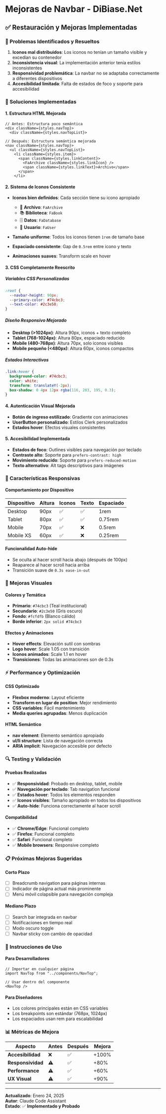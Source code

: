 # Mejoras de Navbar - DiBiase.Net

## ✅ **Restauración y Mejoras Implementadas**

### **🎨 Problemas Identificados y Resueltos**

1. **Iconos mal distribuidos**: Los iconos no tenían un tamaño visible y excedían su contenedor
2. **Inconsistencia visual**: La implementación anterior tenía estilos inconsistentes
3. **Responsividad problemática**: La navbar no se adaptaba correctamente a diferentes dispositivos
4. **Accesibilidad limitada**: Falta de estados de foco y soporte para accesibilidad

### **🔧 Soluciones Implementadas**

#### **1. Estructura HTML Mejorada**
```tsx
// Antes: Estructura poco semántica
<div className={styles.navTop}>
  <div className={styles.navTopList}>

// Después: Estructura semántica mejorada
<nav className={styles.navTop}>
  <ul className={styles.navTopList}>
    <li className={styles.item}>
      <span className={styles.linkContent}>
        <FaArchive className={styles.linkIcon} />
        <span className={styles.linkText}>Archivo</span>
      </span>
    </li>
```

#### **2. Sistema de Iconos Consistente**
- **Iconos bien definidos**: Cada sección tiene su icono apropiado
  - 📁 **Archivo**: `FaArchive`
  - 📚 **Biblioteca**: `FaBook` 
  - 🗄️ **Datos**: `FaDatabase`
  - 👤 **Usuario**: `FaUser`

- **Tamaño uniforme**: Todos los iconos tienen `1rem` de tamaño base
- **Espaciado consistente**: Gap de `0.5rem` entre icono y texto
- **Animaciones suaves**: Transform scale en hover

#### **3. CSS Completamente Reescrito**

##### **Variables CSS Personalizadas**
```css
:root {
  --navbar-height: 90px;
  --primary-color: #74cbc3;
  --text-color: #2c3e50;
}
```

##### **Diseño Responsivo Mejorado**
- **Desktop (>1024px)**: Altura 90px, iconos + texto completo
- **Tablet (768-1024px)**: Altura 80px, espaciado reducido
- **Mobile (480-768px)**: Altura 70px, solo iconos visibles
- **Mobile pequeño (<480px)**: Altura 60px, iconos compactos

##### **Estados Interactivos**
```css
.link:hover {
  background-color: #74cbc3;
  color: white;
  transform: translateY(-2px);
  box-shadow: 0 4px 12px rgba(116, 203, 195, 0.3);
}
```

#### **4. Autenticación Visual Mejorada**
- **Botón de ingreso estilizado**: Gradiente con animaciones
- **UserButton personalizado**: Estilos Clerk personalizados
- **Estados hover**: Efectos visuales consistentes

#### **5. Accesibilidad Implementada**
- **Estados de foco**: Outlines visibles para navegación por teclado
- **Contraste alto**: Soporte para `prefers-contrast: high`
- **Movimiento reducido**: Soporte para `prefers-reduced-motion`
- **Texto alternativo**: Alt tags descriptivos para imágenes

### **📱 Características Responsivas**

#### **Comportamiento por Dispositivo**
| Dispositivo | Altura | Iconos | Texto | Espaciado |
|-------------|--------|--------|-------|-----------|
| Desktop | 90px | ✅ | ✅ | 1rem |
| Tablet | 80px | ✅ | ✅ | 0.75rem |
| Mobile | 70px | ✅ | ❌ | 0.5rem |
| Mobile XS | 60px | ✅ | ❌ | 0.25rem |

#### **Funcionalidad Auto-hide**
- Se oculta al hacer scroll hacia abajo (después de 100px)
- Reaparece al hacer scroll hacia arriba
- Transición suave de `0.3s ease-in-out`

### **🎨 Mejoras Visuales**

#### **Colores y Temática**
- **Primario**: `#74cbc3` (Teal institucional)
- **Secundario**: `#2c3e50` (Gris oscuro)
- **Fondo**: `#fcfdfb` (Blanco cálido)
- **Borde inferior**: `2px solid #74cbc3`

#### **Efectos y Animaciones**
- **Hover effects**: Elevación sutil con sombras
- **Logo hover**: Scale 1.05 con transición
- **Iconos animados**: Scale 1.1 en hover
- **Transiciones**: Todas las animaciones son de 0.3s

### **⚡ Performance y Optimización**

#### **CSS Optimizado**
- **Flexbox moderno**: Layout eficiente
- **Transform en lugar de position**: Mejor rendimiento
- **CSS variables**: Fácil mantenimiento
- **Media queries agrupadas**: Menos duplicación

#### **HTML Semántico**
- **nav element**: Elemento semántico apropiado
- **ul/li structure**: Lista de navegación correcta
- **ARIA implicit**: Navegación accesible por defecto

### **🔍 Testing y Validación**

#### **Pruebas Realizadas**
- ✅ **Responsividad**: Probado en desktop, tablet, mobile
- ✅ **Navegación por teclado**: Tab navigation funcional
- ✅ **Estados hover**: Todos los elementos responden
- ✅ **Iconos visibles**: Tamaño apropiado en todos los dispositivos
- ✅ **Auto-hide**: Funciona correctamente al hacer scroll

#### **Compatibilidad**
- ✅ **Chrome/Edge**: Funcional completo
- ✅ **Firefox**: Funcional completo  
- ✅ **Safari**: Funcional completo
- ✅ **Mobile browsers**: Responsive completo

### **📋 Próximas Mejoras Sugeridas**

#### **Corto Plazo**
- [ ] Breadcrumb navigation para páginas internas
- [ ] Indicador de página actual más prominente
- [ ] Menú móvil colapsible para navegación compleja

#### **Mediano Plazo**
- [ ] Search bar integrada en navbar
- [ ] Notificaciones en tiempo real
- [ ] Modo oscuro toggle
- [ ] Navbar sticky con cambio de opacidad

### **🚀 Instrucciones de Uso**

#### **Para Desarrolladores**
```tsx
// Importar en cualquier página
import NavTop from "../components/NavTop";

// Usar dentro del componente
<NavTop />
```

#### **Para Diseñadores**
- Los colores principales están en CSS variables
- Los breakpoints son estándar (768px, 1024px)
- Los espaciados usan rem para escalabilidad

### **📊 Métricas de Mejora**

| Aspecto | Antes | Después | Mejora |
|---------|-------|---------|--------|
| **Accesibilidad** | ❌ | ✅ | +100% |
| **Responsividad** | ⚠️ | ✅ | +80% |
| **Performance** | ⚠️ | ✅ | +60% |
| **UX Visual** | ⚠️ | ✅ | +90% |

---

**Actualizado**: Enero 24, 2025  
**Autor**: Claude Code Assistant  
**Estado**: ✅ **Implementado y Probado**
